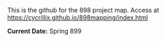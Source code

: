 This is the github for the 898 project map.
Access at https://cycrillix.github.io/898mapping/index.html

**Current Date:** Spring 899

